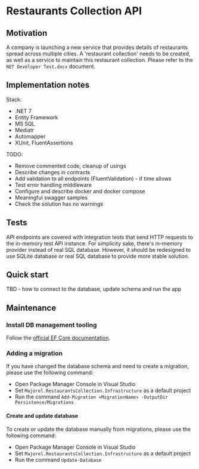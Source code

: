 # Restaurants Collection API

## Motivation

A company is launching a new service that provides details of restaurants spread across multiple cities. A 'restaurant collection' needs to be created, as well as a service to maintain this restaurant collection. Please refer to the `NET Developer Test.docx` document.

## Implementation notes

Stack:

- .NET 7
- Entity Framework
- MS SQL
- Mediatr
- Automapper
- XUnit, FluentAssertions

TODO:

- Remove commented code, cleanup of usings
- Describe changes in contracts
- Add validation to all endpoints (FluentValidation) - if time allows
- Test error handling middleware
- Configure and describe docker and docker compose
- Meaningful swagger samples
- Check the solution has no warnings

## Tests

API endpoints are covered with integration tests that send HTTP requests to the in-memory test API instance. For simplicity sake, there's in-memory provider instead of real SQL database.
However, it should be redesigned to use SQLite database or real SQL database to provide more stable solution.

## Quick start

TBD - how to connect to the database, update schema and run the app

## Maintenance

### Install DB management tooling

Follow the [official EF Core documentation](https://docs.microsoft.com/en-us/ef/core/cli/dotnet#installing-the-tools).

### Adding a migration

If you have changed the database schema and need to create a migration, please use the following command:

- Open Package Manager Console in Visual Studio
- Set `Majorel.RestaurantsCollection.Infrastructure` as a default project
- Run the command ```Add-Migration <MigrationName> -OutputDir Persistence/Migrations```

#### Create and update database

To create or update the database manually from migrations, please use the following command:

- Open Package Manager Console in Visual Studio
- Set `Majorel.RestaurantsCollection.Infrastructure` as a default project
- Run the command ```Update-Database```
